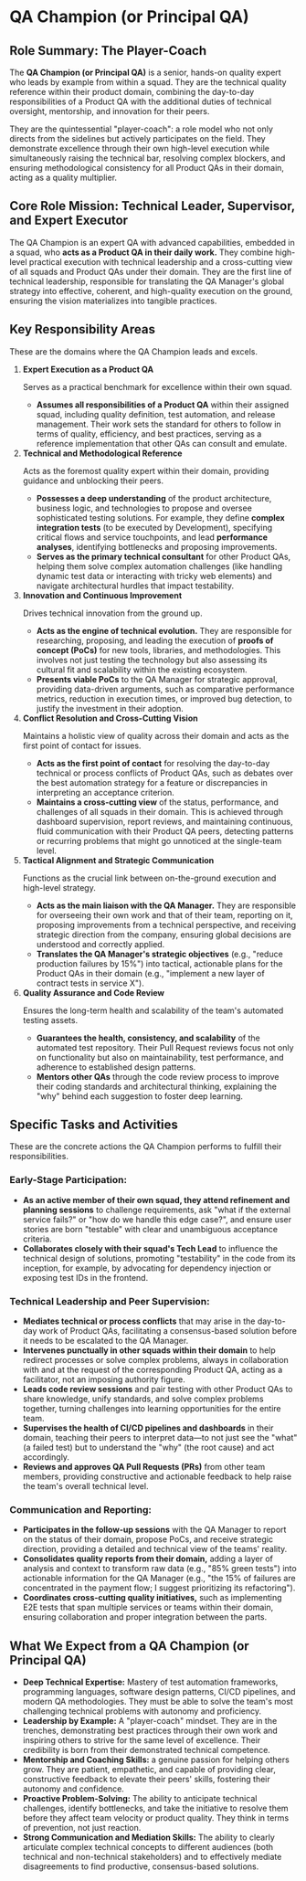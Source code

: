 # QA Champion (or Principal QA)

## Role Summary: The Player-Coach

The **QA Champion (or Principal QA)** is a senior, hands-on quality expert who leads by example from within a squad. They are the technical quality reference within their product domain, combining the day-to-day responsibilities of a Product QA with the additional duties of technical oversight, mentorship, and innovation for their peers.

They are the quintessential "player-coach": a role model who not only directs from the sidelines but actively participates on the field. They demonstrate excellence through their own high-level execution while simultaneously raising the technical bar, resolving complex blockers, and ensuring methodological consistency for all Product QAs in their domain, acting as a quality multiplier.

## Core Role Mission: Technical Leader, Supervisor, and Expert Executor

The QA Champion is an expert QA with advanced capabilities, embedded in a squad, who **acts as a Product QA in their daily work.** They combine high-level practical execution with technical leadership and a cross-cutting view of all squads and Product QAs under their domain. They are the first line of technical leadership, responsible for translating the QA Manager's global strategy into effective, coherent, and high-quality execution on the ground, ensuring the vision materializes into tangible practices.

## Key Responsibility Areas

These are the domains where the QA Champion leads and excels.

<ol>
  <li><strong>Expert Execution as a Product QA</strong></li>
  
  Serves as a practical benchmark for excellence within their own squad.

  <ul>
    <li><strong>Assumes all responsibilities of a Product QA</strong> within their assigned squad, including quality definition, test automation, and release management. Their work sets the standard for others to follow in terms of quality, efficiency, and best practices, serving as a reference implementation that other QAs can consult and emulate.</li>
  </ul>
  
  <li><strong>Technical and Methodological Reference</strong></li>
  
  Acts as the foremost quality expert within their domain, providing guidance and unblocking their peers.

  <ul>
    <li><strong>Possesses a deep understanding</strong> of the product architecture, business logic, and technologies to propose and oversee sophisticated testing solutions. For example, they define <strong>complex integration tests</strong> (to be executed by Development), specifying critical flows and service touchpoints, and lead <strong>performance analyses</strong>, identifying bottlenecks and proposing improvements.</li>
    <li><strong>Serves as the primary technical consultant</strong> for other Product QAs, helping them solve complex automation challenges (like handling dynamic test data or interacting with tricky web elements) and navigate architectural hurdles that impact testability.</li>
  </ul>

  <li><strong>Innovation and Continuous Improvement</strong></li>
  
  Drives technical innovation from the ground up.

  <ul>
    <li><strong>Acts as the engine of technical evolution.</strong> They are responsible for researching, proposing, and leading the execution of <strong>proofs of concept (PoCs)</strong> for new tools, libraries, and methodologies. This involves not just testing the technology but also assessing its cultural fit and scalability within the existing ecosystem.</li>
    <li><strong>Presents viable PoCs</strong> to the QA Manager for strategic approval, providing data-driven arguments, such as comparative performance metrics, reduction in execution times, or improved bug detection, to justify the investment in their adoption.</li>
  </ul>

  <li><strong>Conflict Resolution and Cross-Cutting Vision</strong></li>
  
  Maintains a holistic view of quality across their domain and acts as the first point of contact for issues.

  <ul>
    <li><strong>Acts as the first point of contact</strong> for resolving the day-to-day technical or process conflicts of Product QAs, such as debates over the best automation strategy for a feature or discrepancies in interpreting an acceptance criterion.</li>
    <li><strong>Maintains a cross-cutting view</strong> of the status, performance, and challenges of all squads in their domain. This is achieved through dashboard supervision, report reviews, and maintaining continuous, fluid communication with their Product QA peers, detecting patterns or recurring problems that might go unnoticed at the single-team level.</li>
  </ul>

  <li><strong>Tactical Alignment and Strategic Communication</strong></li>
  
  Functions as the crucial link between on-the-ground execution and high-level strategy.

  <ul>
    <li><strong>Acts as the main liaison with the QA Manager.</strong> They are responsible for overseeing their own work and that of their team, reporting on it, proposing improvements from a technical perspective, and receiving strategic direction from the company, ensuring global decisions are understood and correctly applied.</li>
    <li><strong>Translates the QA Manager's strategic objectives</strong> (e.g., "reduce production failures by 15%") into tactical, actionable plans for the Product QAs in their domain (e.g., "implement a new layer of contract tests in service X").</li>
  </ul>

  <li><strong>Quality Assurance and Code Review</strong></li>
  
  Ensures the long-term health and scalability of the team's automated testing assets.

  <ul>
    <li><strong>Guarantees the health, consistency, and scalability</strong> of the automated test repository. Their Pull Request reviews focus not only on functionality but also on maintainability, test performance, and adherence to established design patterns.</li>
    <li><strong>Mentors other QAs</strong> through the code review process to improve their coding standards and architectural thinking, explaining the "why" behind each suggestion to foster deep learning.</li>
  </ul>
</ol>

## Specific Tasks and Activities

These are the concrete actions the QA Champion performs to fulfill their responsibilities.

### Early-Stage Participation:

<ul>
  <li><strong>As an active member of their own squad, they attend refinement and planning sessions</strong> to challenge requirements, ask "what if the external service fails?" or "how do we handle this edge case?", and ensure user stories are born "testable" with clear and unambiguous acceptance criteria.</li>
  <li><strong>Collaborates closely with their squad's Tech Lead</strong> to influence the technical design of solutions, promoting "testability" in the code from its inception, for example, by advocating for dependency injection or exposing test IDs in the frontend.</li>
</ul>

### Technical Leadership and Peer Supervision:

<ul>
  <li><strong>Mediates technical or process conflicts</strong> that may arise in the day-to-day work of Product QAs, facilitating a consensus-based solution before it needs to be escalated to the QA Manager.</li>
  <li><strong>Intervenes punctually in other squads within their domain</strong> to help redirect processes or solve complex problems, always in collaboration with and at the request of the corresponding Product QA, acting as a facilitator, not an imposing authority figure.</li>
  <li><strong>Leads code review sessions</strong> and pair testing with other Product QAs to share knowledge, unify standards, and solve complex problems together, turning challenges into learning opportunities for the entire team.</li>
  <li><strong>Supervises the health of CI/CD pipelines and dashboards</strong> in their domain, teaching their peers to interpret data—to not just see the "what" (a failed test) but to understand the "why" (the root cause) and act accordingly.</li>
  <li><strong>Reviews and approves QA Pull Requests (PRs)</strong> from other team members, providing constructive and actionable feedback to help raise the team's overall technical level.</li>
</ul>

### Communication and Reporting:

<ul>
  <li><strong>Participates in the follow-up sessions</strong> with the QA Manager to report on the status of their domain, propose PoCs, and receive strategic direction, providing a detailed and technical view of the teams' reality.</li>
  <li><strong>Consolidates quality reports from their domain,</strong> adding a layer of analysis and context to transform raw data (e.g., "85% green tests") into actionable information for the QA Manager (e.g., "the 15% of failures are concentrated in the payment flow; I suggest prioritizing its refactoring").</li>
  <li><strong>Coordinates cross-cutting quality initiatives,</strong> such as implementing E2E tests that span multiple services or teams within their domain, ensuring collaboration and proper integration between the parts.</li>
</ul>

## What We Expect from a QA Champion (or Principal QA)

<ul>
  <li><strong>Deep Technical Expertise:</strong> Mastery of test automation frameworks, programming languages, software design patterns, CI/CD pipelines, and modern QA methodologies. They must be able to solve the team's most challenging technical problems with autonomy and proficiency.</li>
  <li><strong>Leadership by Example:</strong> A "player-coach" mindset. They are in the trenches, demonstrating best practices through their own work and inspiring others to strive for the same level of excellence. Their credibility is born from their demonstrated technical competence.</li>
  <li><strong>Mentorship and Coaching Skills:</strong> a genuine passion for helping others grow. They are patient, empathetic, and capable of providing clear, constructive feedback to elevate their peers' skills, fostering their autonomy and confidence.</li>
  <li><strong>Proactive Problem-Solving:</strong> The ability to anticipate technical challenges, identify bottlenecks, and take the initiative to resolve them before they affect team velocity or product quality. They think in terms of prevention, not just reaction.</li>
  <li><strong>Strong Communication and Mediation Skills:</strong> The ability to clearly articulate complex technical concepts to different audiences (both technical and non-technical stakeholders) and to effectively mediate disagreements to find productive, consensus-based solutions.</li>
</ul>

